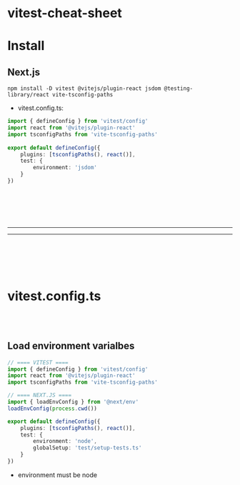 # vitest-cheat-sheet


# Install

## Next.js
```shell
npm install -D vitest @vitejs/plugin-react jsdom @testing-library/react vite-tsconfig-paths
```

- vitest.config.ts:
```typescript
import { defineConfig } from 'vitest/config'
import react from '@vitejs/plugin-react'
import tsconfigPaths from 'vite-tsconfig-paths'
 
export default defineConfig({
    plugins: [tsconfigPaths(), react()],
    test: {
        environment: 'jsdom'
    }
})
```




<br><br>
<br><br>
___________________________________
___________________________________
<br><br>
<br><br>

# vitest.config.ts

<br><br>

## Load environment varialbes
```typescript
// ==== VITEST ====
import { defineConfig } from 'vitest/config'
import react from '@vitejs/plugin-react'
import tsconfigPaths from 'vite-tsconfig-paths'

// ==== NEXT.JS ====
import { loadEnvConfig } from '@next/env'
loadEnvConfig(process.cwd())

export default defineConfig({
    plugins: [tsconfigPaths(), react()],
    test: {
        environment: 'node',
        globalSetup: 'test/setup-tests.ts'
    }
})
```
- environment must be node
